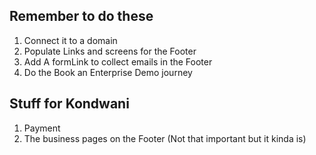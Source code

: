 ## Remember to do these

1. Connect it to a domain
2. Populate Links and screens for the Footer
3. Add A formLink to collect emails in the Footer
4. Do the Book an Enterprise Demo journey

## Stuff for Kondwani

1. Payment
2. The business pages on the Footer (Not that important but it kinda is)
